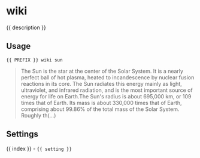 # wiki

<script setup>
import { PREFIX } from "../../helpers/constants.js"
import { settings as s } from "../../settings/wiki.js"
const { description, ...settings } = s
</script>

{{ description }}

## Usage

`{{ PREFIX }} wiki sun`

> The Sun is the star at the center of the Solar System. It is a nearly perfect ball of hot plasma, heated to incandescence by nuclear fusion reactions in its core. The Sun radiates this energy mainly as light, ultraviolet, and infrared radiation, and is the most important source of energy for life on Earth.The Sun's radius is about 695,000 km, or 109 times that of Earth. Its mass is about 330,000 times that of Earth, comprising about 99.86% of the total mass of the Solar System. Roughly th(...) 

## Settings
<div v-for="(setting, index) in settings">
{{ index }} - <code>{{ setting }}</code>
</div>
